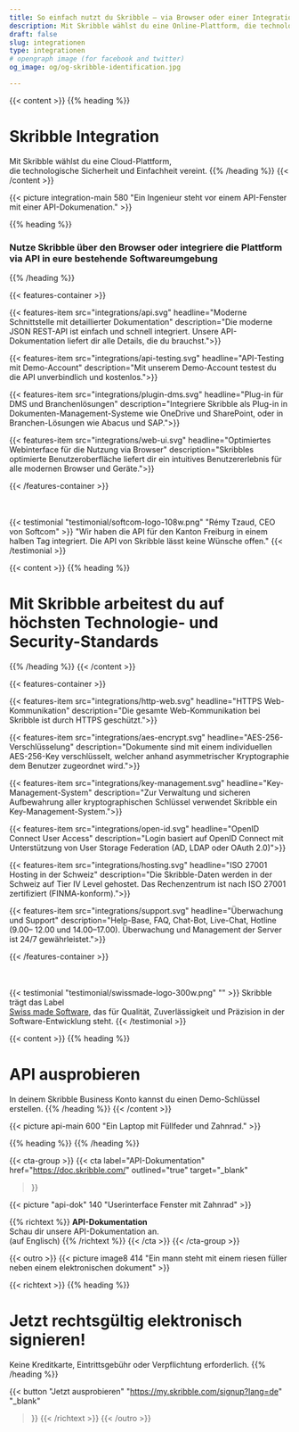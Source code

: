 ```yaml
---
title: So einfach nutzt du Skribble – via Browser oder einer Integration
description: Mit Skribble wählst du eine Online-Plattform, die technologische Sicherheit und Einfachheit vereint. Nutze Skribble über den Browser oder integriere die Plattform.
draft: false
slug: integrationen
type: integrationen
# opengraph image (for facebook and twitter)
og_image: og/og-skribble-identification.jpg

---
```


{{< content >}}
{{% heading %}}
# Skribble Integration
Mit Skribble wählst du eine Cloud-Plattform, <br class="hide-for-mobile">die technologische Sicherheit und Einfachheit vereint.
{{% /heading %}}
{{< /content >}}

{{< picture integration-main 580 "Ein Ingenieur steht vor einem API-Fenster mit einer API-Dokumenation." >}}

{{% heading %}}
### Nutze Skribble über den Browser oder integriere die Plattform <br class="hide-for-mobile">via API in eure bestehende Softwareumgebung
{{% /heading %}}

{{< features-container >}}

  {{< features-item src="integrations/api.svg"
    headline="Moderne Schnittstelle mit detaillierter Dokumentation"
    description="Die moderne JSON REST-API ist einfach und schnell integriert. Unsere API-Dokumentation liefert dir alle Details, die du brauchst.">}}

  {{< features-item src="integrations/api-testing.svg"
    headline="API-Testing mit Demo-Account"
    description="Mit unserem Demo-Account testest du die API unverbindlich und kostenlos.">}}

  {{< features-item src="integrations/plugin-dms.svg"
    headline="Plug-in für DMS und Branchenlösungen"
    description="Integriere Skribble als Plug-in in Dokumenten-Management-Systeme wie OneDrive und SharePoint, oder in Branchen-Lösungen wie Abacus und SAP.">}}

  {{< features-item src="integrations/web-ui.svg"
    headline="Optimiertes Webinterface für die Nutzung via Browser"
    description="Skribbles optimierte Benutzeroberfläche liefert dir ein intuitives Benutzererlebnis für alle modernen Browser und Geräte.">}}

{{< /features-container >}}

[//]: # (--------------------------------------------------------------------------------------------------------------)
<br><br>
{{< testimonial "testimonial/softcom-logo-108w.png" "Rémy Tzaud, CEO von Softcom" >}}
"Wir haben die API für den Kanton Freiburg in einem halben Tag integriert. Die API von Skribble lässt keine Wünsche offen."
{{< /testimonial >}}

[//]: # (--------------------------------------------------------------------------------------------------------------)

{{< content >}}
{{% heading %}}
# Mit Skribble arbeitest du auf höchsten Technologie- und Security-Standards
{{% /heading %}}
{{< /content >}}

{{< features-container >}}

  {{< features-item src="integrations/http-web.svg"
    headline="HTTPS Web-Kommunikation"
    description="Die gesamte Web-Kommunikation bei Skribble ist durch HTTPS geschützt.">}}

  {{< features-item src="integrations/aes-encrypt.svg"
    headline="AES-256-Verschlüsselung"
    description="Dokumente sind mit einem individuellen AES-256-Key verschlüsselt, welcher anhand asymmetrischer Kryptographie dem Benutzer zugeordnet wird.">}}

  {{< features-item src="integrations/key-management.svg"
    headline="Key-Management-System"
    description="Zur Verwaltung und sicheren Aufbewahrung aller kryptographischen Schlüssel verwendet Skribble ein Key-Management-System.">}}

  {{< features-item src="integrations/open-id.svg"
    headline="OpenID Connect User Access"
    description="Login basiert auf OpenID Connect mit Unterstützung von User Storage Federation (AD, LDAP oder OAuth 2.0)">}}

  {{< features-item src="integrations/hosting.svg"
    headline="ISO 27001 Hosting in der Schweiz"
    description="Die Skribble-Daten werden in der Schweiz auf Tier IV Level gehostet. Das Rechenzentrum ist nach ISO 27001 zertifiziert (FINMA-konform).">}}

  {{< features-item src="integrations/support.svg"
    headline="Überwachung und Support"
    description="Help-Base, FAQ, Chat-Bot, Live-Chat, Hotline (9.00– 12.00 und 14.00–17.00). Überwachung und Management der Server ist 24/7 gewährleistet.">}}

{{< /features-container >}}

[//]: # (--------------------------------------------------------------------------------------------------------------)
<br><br>
{{< testimonial "testimonial/swissmade-logo-300w.png" "" >}}
Skribble trägt das Label <br class="hide-for-mobile"><a href="https://www.swissmadesoftware.org/" target="_blank" class="text-decoration: none;">Swiss made Software</a>, das für Qualität, Zuverlässigkeit und Präzision in der Software-Entwicklung steht.
{{< /testimonial >}}

[//]: # (--------------------------------------------------------------------------------------------------------------)

{{< content >}}
{{% heading %}}
# API ausprobieren
In deinem Skribble Business Konto kannst du einen Demo-Schlüssel erstellen.
{{% /heading %}}
{{< /content >}}

{{< picture api-main 600 "Ein Laptop mit Füllfeder und Zahnrad." >}}

{{% heading %}}
{{% /heading %}}

[//]: # (--------------------------------------------------------------------------------------------------------------)

{{< cta-group >}}
{{< cta
  label="API-Dokumentation"
  href="https://doc.skribble.com/"
  outlined="true"
  target="_blank"
>}}

{{< picture "api-dok" 140 "Userinterface Fenster mit Zahnrad" >}}

{{% richtext %}}
**API-Dokumentation**<br>
Schau dir unsere API-Dokumentation an.<br class="hide-for-mobile">(auf Englisch)
{{% /richtext %}}
{{< /cta >}}
{{< /cta-group >}}

[//]: # (--------------------------------------------------------------------------------------------------------------)

{{< outro >}}
{{< picture image8 414 "Ein mann steht mit einem riesen füller neben einem elektronischen dokument" >}}

{{< richtext >}}
{{% heading %}}
# Jetzt rechtsgültig elektronisch signieren!
Keine Kreditkarte, Eintrittsgebühr oder Verpflichtung erforderlich.
{{% /heading %}}

{{< button
  "Jetzt ausprobieren"
  "https://my.skribble.com/signup?lang=de"
  "_blank"
>}}
{{< /richtext >}}
{{< /outro >}}
